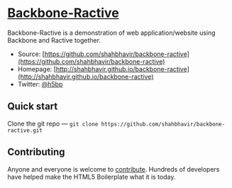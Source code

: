 # [Backbone-Ractive](http://shahbhavir.github.io/backbone-ractive)

Backbone-Ractive is a demonstration of web application/website using Backbone and Ractive together.

* Source: [https://github.com/shahbhavir/backbone-ractive](https://github.com/shahbhavir/backbone-ractive)
* Homepage: [http://shahbhavir.github.io/backbone-ractive](http://shahbhavir.github.io/backbone-ractive)
* Twitter: [@h5bp](http://twitter.com/shahbhavir)


## Quick start

Clone the git repo — `git clone https://github.com/shahbhavir/backbone-ractive.git`


## Contributing

Anyone and everyone is welcome to [contribute](CONTRIBUTING.md). Hundreds of
developers have helped make the HTML5 Boilerplate what it is today.
